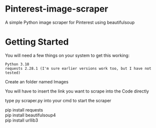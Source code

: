 # Pinterest-image-scraper
A simple Python image scraper for Pinterest using beautifulsoup

# Getting Started

You will need a few things on your system to get this working:

    Python 3.10
    requests 2.28.1 (I'm sure earlier versions work too, but I have not tested)
    
Create an folder named Images

You will have to insert the link you want to scrape into the Code directly

type py scraper.py into your cmd to start the scraper

pip install requests\
pip install beautifulsoup4\
pip install urllib3
